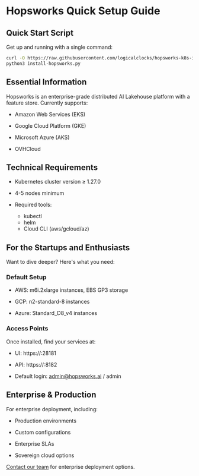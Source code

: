 # Hopsworks Quick Setup Guide

## Quick Start Script
Get up and running with a single command:
```bash
curl -O https://raw.githubusercontent.com/logicalclocks/hopsworks-k8s-installer/master/install-hopsworks.py
python3 install-hopsworks.py
```

## Essential Information
Hopsworks is an enterprise-grade distributed AI Lakehouse platform with a feature store. Currently supports:

* Amazon Web Services (EKS)

* Google Cloud Platform (GKE)

* Microsoft Azure (AKS)

* OVHCloud

## Technical Requirements

* Kubernetes cluster version ≥ 1.27.0

* 4-5 nodes minimum

* Required tools:
  * kubectl
  * helm
  * Cloud CLI (aws/gcloud/az)

## For the Startups and Enthusiasts
Want to dive deeper? Here's what you need:

### Default Setup

* AWS: m6i.2xlarge instances, EBS GP3 storage

* GCP: n2-standard-8 instances

* Azure: Standard_D8_v4 instances

### Access Points
Once installed, find your services at:

* UI: https://<load-balancer>:28181

* API: https://<load-balancer>:8182

* Default login: admin@hopsworks.ai / admin

## Enterprise & Production
For enterprise deployment, including:

* Production environments

* Custom configurations

* Enterprise SLAs

* Sovereign cloud options

[Contact our team](https://www.hopsworks.ai/contact) for enterprise deployment options.